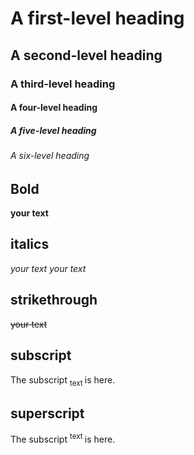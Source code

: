 # A first-level heading
## A second-level heading
### A third-level heading
#### A four-level heading
##### A five-level heading
###### A six-level heading

## Bold

**your text**

## italics

*your text*
_your text_

## strikethrough

~~your text~~

## subscript

The subscript <sub> text </sub> is here.

## superscript

The subscript <sup> text </sup> is here.

